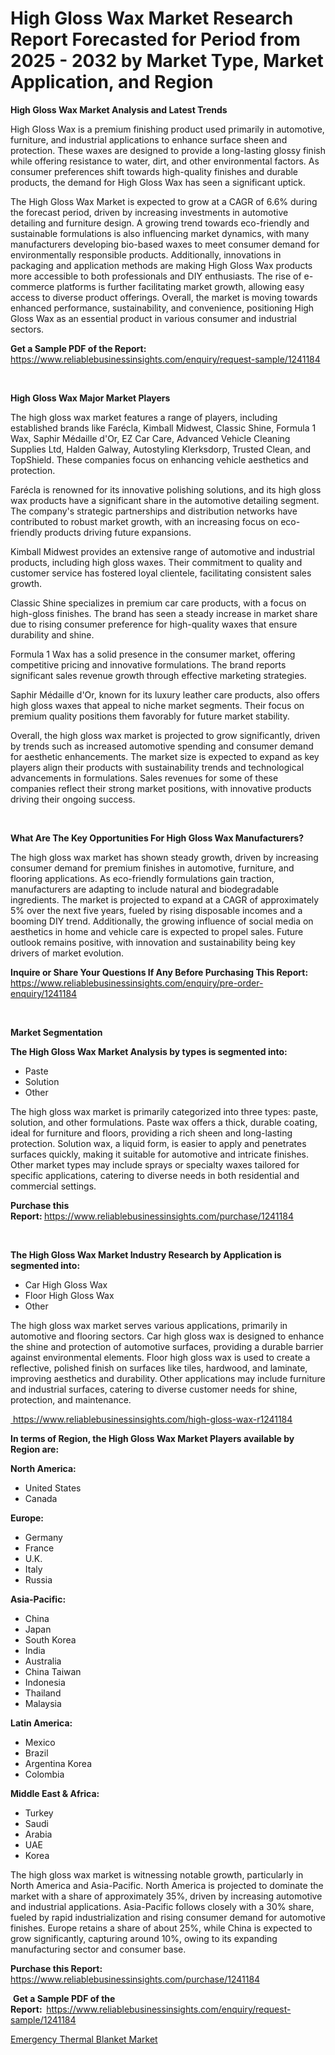 <p><h1>High Gloss Wax Market Research Report Forecasted for Period from 2025 -  2032 by Market Type, Market Application, and Region</h1></p><p><strong>High Gloss Wax Market Analysis and Latest Trends</strong></p>
<p><p>High Gloss Wax is a premium finishing product used primarily in automotive, furniture, and industrial applications to enhance surface sheen and protection. These waxes are designed to provide a long-lasting glossy finish while offering resistance to water, dirt, and other environmental factors. As consumer preferences shift towards high-quality finishes and durable products, the demand for High Gloss Wax has seen a significant uptick.</p><p>The High Gloss Wax Market is expected to grow at a CAGR of 6.6% during the forecast period, driven by increasing investments in automotive detailing and furniture design. A growing trend towards eco-friendly and sustainable formulations is also influencing market dynamics, with many manufacturers developing bio-based waxes to meet consumer demand for environmentally responsible products. Additionally, innovations in packaging and application methods are making High Gloss Wax products more accessible to both professionals and DIY enthusiasts. The rise of e-commerce platforms is further facilitating market growth, allowing easy access to diverse product offerings. Overall, the market is moving towards enhanced performance, sustainability, and convenience, positioning High Gloss Wax as an essential product in various consumer and industrial sectors.</p></p>
<p><strong>Get a Sample PDF of the Report:&nbsp;</strong> <a href="https://www.reliablebusinessinsights.com/enquiry/request-sample/1241184?utm_campaign=2768&utm_medium=2&utm_source=Github&utm_content=ia&utm_term=05042025&utm_id=high-gloss-wax">https://www.reliablebusinessinsights.com/enquiry/request-sample/1241184</a></p>
<p>&nbsp;</p>
<p><strong>High Gloss Wax Major Market Players</strong></p>
<p><p>The high gloss wax market features a range of players, including established brands like Farécla, Kimball Midwest, Classic Shine, Formula 1 Wax, Saphir Médaille d'Or, EZ Car Care, Advanced Vehicle Cleaning Supplies Ltd, Halden Galway, Autostyling Klerksdorp, Trusted Clean, and TopShield. These companies focus on enhancing vehicle aesthetics and protection.</p><p>Farécla is renowned for its innovative polishing solutions, and its high gloss wax products have a significant share in the automotive detailing segment. The company's strategic partnerships and distribution networks have contributed to robust market growth, with an increasing focus on eco-friendly products driving future expansions.</p><p>Kimball Midwest provides an extensive range of automotive and industrial products, including high gloss waxes. Their commitment to quality and customer service has fostered loyal clientele, facilitating consistent sales growth.</p><p>Classic Shine specializes in premium car care products, with a focus on high-gloss finishes. The brand has seen a steady increase in market share due to rising consumer preference for high-quality waxes that ensure durability and shine.</p><p>Formula 1 Wax has a solid presence in the consumer market, offering competitive pricing and innovative formulations. The brand reports significant sales revenue growth through effective marketing strategies.</p><p>Saphir Médaille d'Or, known for its luxury leather care products, also offers high gloss waxes that appeal to niche market segments. Their focus on premium quality positions them favorably for future market stability.</p><p>Overall, the high gloss wax market is projected to grow significantly, driven by trends such as increased automotive spending and consumer demand for aesthetic enhancements. The market size is expected to expand as key players align their products with sustainability trends and technological advancements in formulations. Sales revenues for some of these companies reflect their strong market positions, with innovative products driving their ongoing success.</p></p>
<p>&nbsp;</p>
<p><strong>What Are The Key Opportunities For High Gloss Wax Manufacturers?</strong></p>
<p><p>The high gloss wax market has shown steady growth, driven by increasing consumer demand for premium finishes in automotive, furniture, and flooring applications. As eco-friendly formulations gain traction, manufacturers are adapting to include natural and biodegradable ingredients. The market is projected to expand at a CAGR of approximately 5% over the next five years, fueled by rising disposable incomes and a booming DIY trend. Additionally, the growing influence of social media on aesthetics in home and vehicle care is expected to propel sales. Future outlook remains positive, with innovation and sustainability being key drivers of market evolution.</p></p>
<p><strong>Inquire or Share Your Questions If Any Before Purchasing This Report:</strong> <a href="https://www.reliablebusinessinsights.com/enquiry/pre-order-enquiry/1241184?utm_campaign=2768&utm_medium=2&utm_source=Github&utm_content=ia&utm_term=05042025&utm_id=high-gloss-wax">https://www.reliablebusinessinsights.com/enquiry/pre-order-enquiry/1241184</a></p>
<p>&nbsp;</p>
<p><strong>Market Segmentation</strong></p>
<p><strong>The High Gloss Wax Market Analysis by types is segmented into:</strong></p>
<p><ul><li>Paste</li><li>Solution</li><li>Other</li></ul></p>
<p><p>The high gloss wax market is primarily categorized into three types: paste, solution, and other formulations. Paste wax offers a thick, durable coating, ideal for furniture and floors, providing a rich sheen and long-lasting protection. Solution wax, a liquid form, is easier to apply and penetrates surfaces quickly, making it suitable for automotive and intricate finishes. Other market types may include sprays or specialty waxes tailored for specific applications, catering to diverse needs in both residential and commercial settings.</p></p>
<p><strong>Purchase this Report:&nbsp;</strong><a href="https://www.reliablebusinessinsights.com/purchase/1241184?utm_campaign=2768&utm_medium=2&utm_source=Github&utm_content=ia&utm_term=05042025&utm_id=high-gloss-wax">https://www.reliablebusinessinsights.com/purchase/1241184</a></p>
<p>&nbsp;</p>
<p><strong>The High Gloss Wax Market Industry Research by Application is segmented into:</strong></p>
<p><ul><li>Car High Gloss Wax</li><li>Floor High Gloss Wax</li><li>Other</li></ul></p>
<p><p>The high gloss wax market serves various applications, primarily in automotive and flooring sectors. Car high gloss wax is designed to enhance the shine and protection of automotive surfaces, providing a durable barrier against environmental elements. Floor high gloss wax is used to create a reflective, polished finish on surfaces like tiles, hardwood, and laminate, improving aesthetics and durability. Other applications may include furniture and industrial surfaces, catering to diverse customer needs for shine, protection, and maintenance.</p></p>
<p><a href="https://www.reliablebusinessinsights.com/high-gloss-wax-r1241184?utm_campaign=2768&utm_medium=2&utm_source=Github&utm_content=ia&utm_term=05042025&utm_id=high-gloss-wax">&nbsp;https://www.reliablebusinessinsights.com/high-gloss-wax-r1241184</a></p>
<p><strong>In terms of Region, the High Gloss Wax Market Players available by Region are:</strong></p>
<p>
    <p> <strong> North America: </strong>
        <ul>
            <li>United States</li>
            <li>Canada</li>
        </ul>
        </p> 
    <p> <strong> Europe: </strong>
        <ul>
            <li>Germany</li>
            <li>France</li>
            <li>U.K.</li>
            <li>Italy</li>
            <li>Russia</li>
        </ul>
        </p> 
    <p> <strong> Asia-Pacific: </strong>
        <ul>
            <li>China</li>
            <li>Japan</li>
            <li>South Korea</li>
            <li>India</li>
            <li>Australia</li>
            <li>China Taiwan</li>
            <li>Indonesia</li>
            <li>Thailand</li>
            <li>Malaysia</li>
        </ul>
        </p> 
    <p> <strong> Latin America: </strong>
        <ul>
            <li>Mexico</li>
            <li>Brazil</li>
            <li>Argentina Korea</li>
            <li>Colombia</li>
        </ul>
        </p> 
    <p> <strong> Middle East & Africa: </strong>
        <ul>
            <li>Turkey</li>
            <li>Saudi</li>
            <li>Arabia</li>
            <li>UAE</li>
            <li>Korea</li>
        </ul>
    </p>
    </p>
<p><p>The high gloss wax market is witnessing notable growth, particularly in North America and Asia-Pacific. North America is projected to dominate the market with a share of approximately 35%, driven by increasing automotive and industrial applications. Asia-Pacific follows closely with a 30% share, fueled by rapid industrialization and rising consumer demand for automotive finishes. Europe retains a share of about 25%, while China is expected to grow significantly, capturing around 10%, owing to its expanding manufacturing sector and consumer base.</p></p>
<p><strong>Purchase this Report: </strong><a href="https://www.reliablebusinessinsights.com/purchase/1241184?utm_campaign=2768&utm_medium=2&utm_source=Github&utm_content=ia&utm_term=05042025&utm_id=high-gloss-wax">https://www.reliablebusinessinsights.com/purchase/1241184</a></p>
<p>&nbsp;<strong>Get a Sample PDF of the Report:&nbsp;&nbsp;</strong><a href="https://www.reliablebusinessinsights.com/enquiry/request-sample/1241184?utm_campaign=2768&utm_medium=2&utm_source=Github&utm_content=ia&utm_term=05042025&utm_id=high-gloss-wax">https://www.reliablebusinessinsights.com/enquiry/request-sample/1241184</a></p>
<p><strong></strong></p>
<p><p><a href="https://github.com/tashiafun920/Market-Research-Report-List-1/blob/main/emergency-thermal-blanket-market.md?utm_campaign=2768&utm_medium=2&utm_source=Github&utm_content=ia&utm_term=05042025&utm_id=high-gloss-wax">Emergency Thermal Blanket Market</a></p></p>